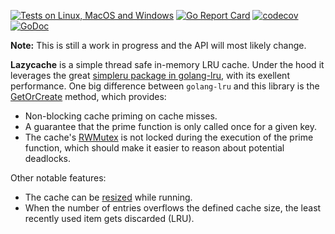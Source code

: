 [![Tests on Linux, MacOS and Windows](https://github.com/bep/lazycache/workflows/Test/badge.svg)](https://github.com/bep/lazycache/actions?query=workflow:Test)
[![Go Report Card](https://goreportcard.com/badge/github.com/bep/lazycache)](https://goreportcard.com/report/github.com/bep/lazycache)
[![codecov](https://codecov.io/github/bep/lazycache/branch/main/graph/badge.svg?token=HJCUCT07CH)](https://codecov.io/github/bep/lazycache)
[![GoDoc](https://godoc.org/github.com/bep/lazycache?status.svg)](https://godoc.org/github.com/bep/lazycache)

**Note:** This is still a work in progress and the API will most likely change.

**Lazycache** is a simple thread safe in-memory LRU cache. Under the hood it leverages the great [simpleru package in golang-lru](https://github.com/hashicorp/golang-lru), with its exellent performance. One big difference between `golang-lru` and this library is the [GetOrCreate](https://pkg.go.dev/github.com/bep/lazycache#Cache.GetOrCreate) method, which provides: 

* Non-blocking cache priming on cache misses. 
* A guarantee that the prime function is only called once for a given key.
* The cache's [RWMutex](https://pkg.go.dev/sync#RWMutex) is not locked during the execution of the prime function, which should make it easier to reason about potential deadlocks.

Other notable features:

* The cache can be [resized](https://pkg.go.dev/github.com/bep/lazycache#Cache.Resize) while running.
* When the number of entries overflows the defined cache size, the least recently used item gets discarded (LRU).

